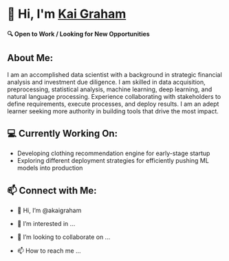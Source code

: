 # 👋 Hi, I'm [Kai Graham](@akaigraham)

#### 🔍 Open to Work / Looking for New Opportunities

## About Me:
I am an accomplished data scientist with a background in strategic financial analysis and investment due diligence. I am skilled in data acquisition, preprocessing, statistical analysis, machine learning, deep learning, and natural language processing. Experience collaborating with stakeholders to define requirements, execute processes, and deploy results. I am an adept learner seeking more authority in building tools that drive the most impact. 

## 💻 Currently Working On:
- Developing clothing recommendation engine for early-stage startup
- Exploring different deployment strategies for efficiently pushing ML models into production

## 📫 Connect with Me:
- 👋 Hi, I’m @akaigraham
- 👀 I’m interested in ...

- 💞️ I’m looking to collaborate on ...
- 📫 How to reach me ...

<!---
akaigraham/akaigraham is a ✨ special ✨ repository because its `README.md` (this file) appears on your GitHub profile.
You can click the Preview link to take a look at your changes.
--->
